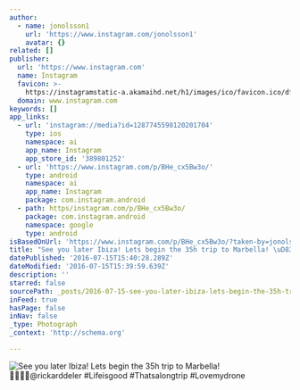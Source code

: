 ```yaml
---
author:
  - name: jonolsson1
    url: 'https://www.instagram.com/jonolsson1'
    avatar: {}
related: []
publisher:
  url: 'https://www.instagram.com'
  name: Instagram
  favicon: >-
    https://instagramstatic-a.akamaihd.net/h1/images/ico/favicon.ico/dfa85bb1fd63.ico
  domain: www.instagram.com
keywords: []
app_links:
  - url: 'instagram://media?id=1287745598120201704'
    type: ios
    namespace: ai
    app_name: Instagram
    app_store_id: '389801252'
  - url: 'https://www.instagram.com/p/BHe_cx5Bw3o/'
    type: android
    namespace: ai
    app_name: Instagram
    package: com.instagram.android
  - path: https/instagram.com/p/BHe_cx5Bw3o/
    package: com.instagram.android
    namespace: google
    type: android
isBasedOnUrl: 'https://www.instagram.com/p/BHe_cx5Bw3o/?taken-by=jonolsson1'
title: "See you later Ibiza! Lets begin the 35h trip to Marbella! \uD83D\uDE4C\uD83C\uDFFC\uD83D\uDEE5\uD83D\uDCA8@rickarddeler #Lifeisgood #Thatsalongtrip #Lovemydrone"
datePublished: '2016-07-15T15:40:28.289Z'
dateModified: '2016-07-15T15:39:59.639Z'
description: ''
starred: false
sourcePath: _posts/2016-07-15-see-you-later-ibiza-lets-begin-the-35h-trip-to-marbella.md
inFeed: true
hasPage: false
inNav: false
_type: Photograph
_context: 'http://schema.org'

---
```

![See you later Ibiza! Lets begin the 35h trip to Marbella! @rickarddeler #Lifeisgood #Thatsalongtrip #Lovemydrone](https://scontent.cdninstagram.com/t51.2885-15/s640x640/sh0.08/e35/13561684_105355426566700_962778161_n.jpg?ig_cache_key=MTI4Nzc0NTU5ODEyMDIwMTcwNA%3D%3D.2)